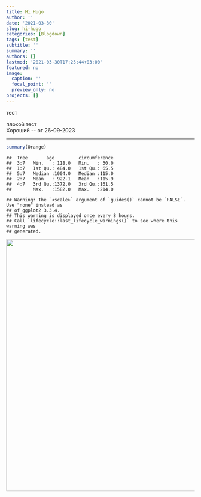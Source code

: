 ```yaml
---
title: Hi Hugo
author: ''
date: '2021-03-30'
slug: hi-hugo
categories: [Blogdown]
tags: [test]
subtitle: ''
summary: ''
authors: []
lastmod: '2021-03-30T17:25:44+03:00'
featured: no
image:
  caption: ''
  focal_point: ''
  preview_only: no
projects: []
---
```


тест  

плохой тест  
Хороший -- от 26-09-2023  

--------------
  

<!--more-->


```r
summary(Orange)
```

```
##  Tree       age         circumference  
##  3:7   Min.   : 118.0   Min.   : 30.0  
##  1:7   1st Qu.: 484.0   1st Qu.: 65.5  
##  5:7   Median :1004.0   Median :115.0  
##  2:7   Mean   : 922.1   Mean   :115.9  
##  4:7   3rd Qu.:1372.0   3rd Qu.:161.5  
##        Max.   :1582.0   Max.   :214.0
```


```
## Warning: The `<scale>` argument of `guides()` cannot be `FALSE`. Use "none" instead as
## of ggplot2 3.3.4.
## This warning is displayed once every 8 hours.
## Call `lifecycle::last_lifecycle_warnings()` to see where this warning was
## generated.
```

<img src="{{< blogdown/postref >}}index_files/figure-html/unnamed-chunk-2-1.png" width="672" />


